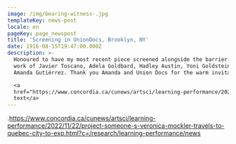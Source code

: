 ```yaml
---
image: /img/bearing-witness-.jpg
templateKey: news-post
locale: en
pageKey: page_newspost
title: 'Screening in UnionDocs, Brooklyn, NY'
date: 1916-08-15T19:47:00.000Z
description: >-
  Honoured to have my most recent piece screened alongside the barrier-breaking
  work of Javier Toscano, Adela Goldbard, Hadley Austin, Yoni Goldstein, and
  Amanda Gutiérrez. Thank you Amanda and Union Docs for the warm invitation. 

  <a
  href="https://www.concordia.ca/cunews/artsci/learning-performance/2022/11/22/project-someone-s-veronica-mockler-travels-to-quebec-city-to-exp.html?c=/research/learning-performance/news">link
  text</a>
---
```

.https://www.concordia.ca/cunews/artsci/learning-performance/2022/11/22/project-someone-s-veronica-mockler-travels-to-quebec-city-to-exp.html?c=/research/learning-performance/news
